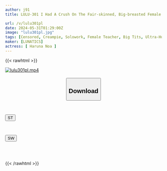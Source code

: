 ```yaml
---
author: j91
title: LULU-301 I Had A Crush On The Fair-skinned, Big-breasted Female Teacher I'd Admired For Three Years, And When I Had Sex With Her To Celebrate Her Graduation, Her Breasts Started Shaking And She Was So Horny And Sensitive That She Was A Dick-crazed Slut, So I Had Raw Sex With Her Until The Morning And Cummed In Her Pussy.

url: /v/lulu301pl
date: 2024-05-31T01:29:00Z
image: "lulu301pl.jpg"
tags: [Censored, Creampie, Solowork, Female Teacher, Big Tits, Ultra-Huge Tits	]
maker: [LUNATICS]
actress: [ Haruna Noa ]
---
```



{{< rawhtml >}}

<div class="video" data-videoid="7mk49qGkqZFBjg">
    <a href="javascript:;">
        <img src="/v/lulu301pl/lulu301pl.jpg" width="WIDTH" height="HEIGHT" alt="lulu301pl.mp4" loading="lazy">
    </a>
</div>

<script type="text/javascript" src="https://j91.asia/asset/on-demand-st.js"></script>

<br>
  <link rel="stylesheet" href="https://j91.asia/asset/bs5.css">
  
  <center>
  <button class="btn btn-primary" type="button" data-bs-toggle="collapse" data-bs-target=".multi-collapse" aria-expanded="false" aria-controls="multiCollapseExample1 multiCollapseExample2"><h2>Download</h2></button></center>
</p>
<div class="row">
  <div class="col">
    <div class="collapse multi-collapse" id="multiCollapseExample1">
      <div class="card card-body">
	      	      <br>
<div class="buttons">  
<p><a href="/v/lulu301pl/st.html" target="_blank"><button class="btn-hover color-3"><i class="fa fa-download"></i> ST</button></a></p></div>
    </div>
  </div>
</div>
  <div class="col">
    <div class="collapse multi-collapse" id="multiCollapseExample2">
      <div class="card card-body">
	      <br>
<div class="buttons">
<p><a href="/v/lulu301pl/sw.html" target="_blank"><button class="btn-hover color-2"><i class="fa fa-download"></i> SW</button></a></p></div>
<br><br>
      </div>
    </div>
  </div>
</div>

{{< /rawhtml >}}
